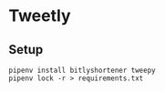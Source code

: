 # Tweetly

## Setup

```shell
pipenv install bitlyshortener tweepy
pipenv lock -r > requirements.txt
```
